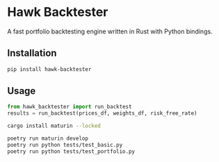 # Hawk Backtester

A fast portfolio backtesting engine written in Rust with Python bindings.

## Installation

```bash
pip install hawk-backtester
```

## Usage
```python
from hawk_backtester import run_backtest
results = run_backtest(prices_df, weights_df, risk_free_rate)
```



```bash
cargo install maturin --locked
```
```bash
poetry run maturin develop
poetry run python tests/test_basic.py
poetry run python tests/test_portfolio.py
```
